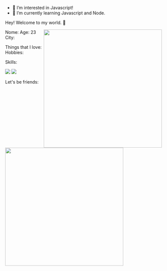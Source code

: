 
- 👀 I’m interested in Javascript!
- 🌱 I’m currently learning Javascript and Node.

Hey! Welcome to my world. 👋

<img align='right' src="https://media.giphy.com/media/3oEjHQn7PBRvy9A5mE/giphy.gif" width="380"></img>

Nome:
Age: 23
City:

Things that I love: 
Hobbies:

Skills:

<img src="https://github-readme-stats.vercel.app/api?username=luizcampos&show_icons=true&theme=tokyonight"></img>
<img src="https://github-readme-stats.vercel.app/api/top-langs/?username=luizcampos&layout=demo"></img>

Let's be friends:

<img align='left' src="https://media.giphy.com/media/7tn6Y2NgbLw8o/giphy.gif" width="380"></img>
